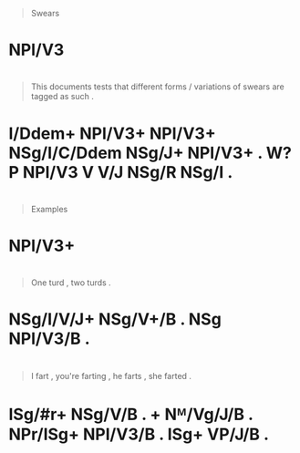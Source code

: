 > Swears
# NPl/V3
>
#
> This    documents tests   that         different forms   / variations of swears are tagged as    such  .
# I/Ddem+ NPl/V3+   NPl/V3+ NSg/I/C/Ddem NSg/J+    NPl/V3+ . W?         P  NPl/V3 V   V/J    NSg/R NSg/I .
>
#
> Examples
# NPl/V3+
>
#
> One        turd     , two turds    .
# NSg/I/V/J+ NSg/V+/B . NSg NPl/V3/B .
>
#
> I       fart    , you're farting   , he       farts    , she  farted .
# ISg/#r+ NSg/V/B . +      Nᴹ/Vg/J/B . NPr/ISg+ NPl/V3/B . ISg+ VP/J/B .
